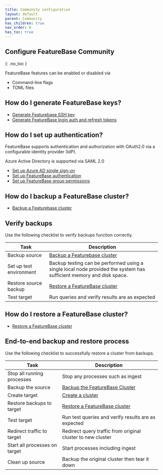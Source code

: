 ```yaml
---
title: Community configuration
layout: default
parent: Community
has_children: true
nav_order: 8
has_toc: true
---
```


## Configure FeatureBase Community
{: .no_toc }

FeatureBase features can be enabled or disabled via

* Command-line flags
* TOML files

<!-- commented out because waiting for com-config-auth PR to be approved and merged

{% include page-toc.md %}

## Before you begin

{% include /com-install/com-install-before-begin.md %}


<!--
## How do I set up a FeatureBase cluster?

* [Set up a FeatureBase cluster](/docs/community/com-config/old-resize-cluster)
-->
## How do I generate FeatureBase keys?

* [Generate Featurebase SSH key](/docs/community/com-config-auth/com-config-auth-key)
* [Generate FeatureBase login auth and refresh tokens](/docs/community/com-config-auth/com-config-auth-token)

## How do I set up authentication?

FeatureBase supports authentication and authorization with OAuth2.0 via a configurable identity provider (IdP).

Azure Active Directory is supported via SAML 2.0

* [Set up Azure AD single sign-on](/docs/community/com-config-auth/com-config-azure-sso)
* [Set up FeatureBase authentication](/docs/community/com-config-auth/com-config-tls-auth)
* [Set up FeatureBase group permissions](/docs/community/com-config-auth/com-config-group-permissions)

## How do I backup a FeatureBase cluster?

* [Backup a Featurebase cluster](/docs/community/com-config/com-config-backup)

## Verify backups

Use the following checklist to verify backups function correctly.

| Task | Description |
|---|---|
| Backup source | [Backup a Featurebase cluster](/docs/community/com-config/com-config-backup) |
| Set up test environment | Backup testing can be performed using a single local node provided the system has sufficient memory and disk space. |
| Restore source backup | [Restore a FeatureBase cluster](/docs/community/com-config/com-config-restore) |
| Test target | Run queries and verify results are as expected |

## How do I restore a FeatureBase cluster?

* [Restore a FeatureBase cluster](/docs/community/com-config/com-config-restore)

## End-to-end backup and restore process

Use the following checklist to successfully restore a cluster from backups.

| Task | Description |
|---|---|
| Stop all running processes | Stop any processes such as ingest |
| Backup the source | [Backup the FeatureBase Cluster](/docs/community/com-config/com-config-backup) |
| Create target | [Create a cluster](/docs/community/com-config/old-resize-cluster) |
| Restore backups to target | [Restore a FeatureBase cluster](/docs/community/com-config/com-config-restore) |
| Test target | Run test queries and verify results are as expected |
| Redirect traffic to target | Redirect query traffic from original cluster to new cluster |
| Start all processes on target | Start processes including ingest |
| Clean up source | Backup the original cluster then tear it down |
